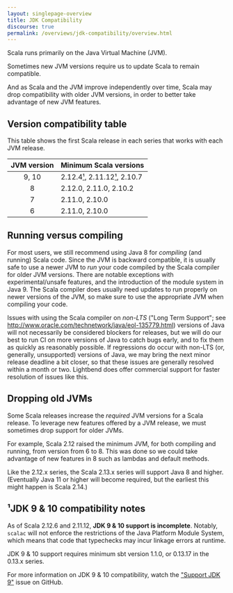 ```yaml
---
layout: singlepage-overview
title: JDK Compatibility
discourse: true
permalink: /overviews/jdk-compatibility/overview.html
---
```


Scala runs primarily on the Java Virtual Machine (JVM).

Sometimes new JVM versions require us to update Scala to remain compatible.

And as Scala and the JVM improve independently over time, Scala may drop compatibility with older JVM versions, in order to better take advantage of new JVM features.

## Version compatibility table

This table shows the first Scala release in each series that works with each JVM release.

| JVM version | Minimum Scala versions                                                                        |
|:-----------:|:----------------------------------------------------------------------------------------------|
| 9, 10       | 2.12.4[¹](#jdk-9--10-compatibility-notes), 2.11.12[¹](#jdk-9--10-compatibility-notes), 2.10.7 |
| 8           | 2.12.0, 2.11.0, 2.10.2                                                                        |
| 7           | 2.11.0, 2.10.0                                                                                |
| 6           | 2.11.0, 2.10.0                                                                                |



## Running versus compiling

For most users, we still recommend using Java 8 for *compiling* (and running) Scala code. Since the JVM is backward compatible, it is usually safe to use a newer JVM to *run* your code compiled by the Scala compiler for older JVM versions. There are notable exceptions with experimental/unsafe features, and the introduction of the module system in Java 9. The Scala compiler does usually need updates to run properly on newer versions of the JVM, so make sure to use the appropriate JVM when compiling your code.

Issues with using the Scala compiler on *non-LTS* ("Long Term Support"; see http://www.oracle.com/technetwork/java/eol-135779.html) versions of Java will not necessarily be considered blockers for releases, but we will do our best to run CI on more versions of Java to catch bugs early, and to fix them as quickly as reasonably possible. If regressions do occur with non-LTS (or, generally, unsupported) versions of Java, we may bring the next minor release deadline a bit closer, so that these issues are generally resolved within a month or two. Lightbend does offer commercial support for faster resolution of issues like this.

## Dropping old JVMs

Some Scala releases increase the *required* JVM versions for a Scala release. To leverage new features offered by a JVM release, we must sometimes drop support for older JVMs.

For example, Scala 2.12 raised the minimum JVM, for both compiling and running, from version from 6 to 8. This was done so we could take advantage of new features in 8 such as lambdas and default methods.

Like the 2.12.x series, the Scala 2.13.x series will support Java 8 and higher.  (Eventually Java 11 or higher will become required, but the earliest this might happen is Scala 2.14.)

## ¹JDK 9 & 10 compatibility notes

As of Scala 2.12.6 and 2.11.12, **JDK 9 & 10 support is incomplete**. Notably, `scalac` will not enforce the restrictions of the Java Platform Module System, which means that code that typechecks may incur linkage errors at runtime.

JDK 9 & 10 support requires minimum sbt version 1.1.0, or 0.13.17 in the 0.13.x series.

For more information on JDK 9 & 10 compatibility, watch the ["Support JDK 9"](https://github.com/scala/scala-dev/issues/139 "scala/scala-dev #139") issue on GitHub.
